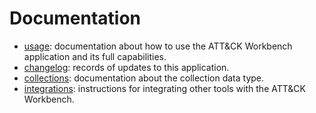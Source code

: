# Documentation

- [usage](/docs/usage.md): documentation about how to use the ATT&CK Workbench application and its full capabilities.
- [changelog](/docs/changelog.md): records of updates to this application.
- [collections](/docs/collections.md): documentation about the collection data type.
- [integrations](/docs/integrations.md): instructions for integrating other tools with the ATT&CK Workbench.